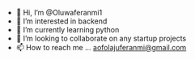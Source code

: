 - 👋 Hi, I’m @Oluwaferanmi1
- 👀 I’m interested in backend
- 🌱 I’m currently learning python
- 💞️ I’m looking to collaborate on any startup projects
- 📫 How to reach me ... aofolajuferanmi@gmail.com

<!---
Oluwaferanmi1/Oluwaferanmi1 is a ✨ special ✨ repository because its `README.md` (this file) appears on your GitHub profile.
You can click the Preview link to take a look at your changes.
--->
